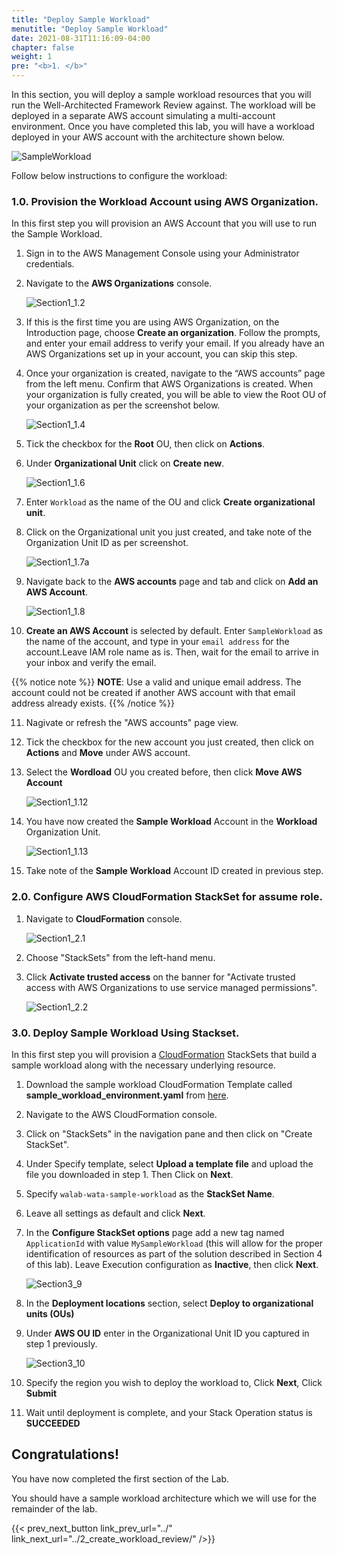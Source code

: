 ```yaml
---
title: "Deploy Sample Workload"
menutitle: "Deploy Sample Workload"
date: 2021-08-31T11:16:09-04:00
chapter: false
weight: 1
pre: "<b>1. </b>"
---
```



In this section, you will deploy a sample workload resources that you will run the Well-Architected Framework Review against.
The workload will be deployed in a separate AWS account simulating a multi-account environment. Once you have completed this lab, you will have a workload deployed in your AWS account with the architecture shown below.

![SampleWorkload](/watool/200_Running_WAFR_using_Trusted_Advisor_Integration/Images/section1_sample_workload_architecture_before.png)


Follow below instructions to configure the workload:

### 1.0. Provision the Workload Account using AWS Organization.

In this first step you will provision an AWS Account that you will use to run the Sample Workload.

1. Sign in to the AWS Management Console using your Administrator credentials.
2. Navigate to the **AWS Organizations** console.

    ![Section1_1.2](/watool/200_Running_WAFR_using_Trusted_Advisor_Integration/Images/section1_1.2.png)

3. If this is the first time you are using AWS Organization, on the Introduction page, choose **Create an organization**. 
   Follow the prompts, and enter your email address to verify your email. 
   If you already have an AWS Organizations set up in your account, you can skip this step.

4. Once your organization is created, navigate to the “AWS accounts” page from the left menu. Confirm that AWS Organizations is created. When your organization is fully created, you will be able to view the Root OU of your organization as per the screenshot below.

    ![Section1_1.4](/watool/200_Running_WAFR_using_Trusted_Advisor_Integration/Images/section1_1.4.png)

5. Tick the checkbox for the **Root** OU, then click on **Actions**.
6. Under **Organizational Unit** click on **Create new**.

    ![Section1_1.6](/watool/200_Running_WAFR_using_Trusted_Advisor_Integration/Images/section1_1.6.png)

7. Enter `Workload` as the name of the OU and click **Create organizational unit**.

8. Click on the Organizational unit you just created, and take note of the Organization Unit ID as per screenshot.

    ![Section1_1.7a](/watool/200_Running_WAFR_using_Trusted_Advisor_Integration/Images/section1_1.7a.png)

9. Navigate back to the **AWS accounts** page and  tab and click on **Add an AWS Account**.

    ![Section1_1.8](/watool/200_Running_WAFR_using_Trusted_Advisor_Integration/Images/section1_1.8.png)

10. **Create an AWS Account** is selected by default. Enter `SampleWorkload` as the name of the account, and type in your `email address` for the account.Leave IAM role name as is.
   Then, wait for the email to arrive in your inbox and verify the email.

{{% notice note %}}
**NOTE**: Use a valid and unique email address. The account could not be created if another AWS account with that email address already exists.
{{% /notice %}}

11. Nagivate or refresh the "AWS accounts" page view.
12. Tick the checkbox for the new account you just created, then click on **Actions** and **Move** under AWS account.
13. Select the **Wordload** OU you created before, then click **Move AWS Account**

    ![Section1_1.12](/watool/200_Running_WAFR_using_Trusted_Advisor_Integration/Images/section1_1.12.png)

14. You have now created the **Sample Workload** Account in the **Workload** Organization Unit.

    ![Section1_1.13](/watool/200_Running_WAFR_using_Trusted_Advisor_Integration/Images/section1_1.13.png)


15. Take note of the **Sample Workload** Account ID created in previous step. 

### 2.0. Configure AWS CloudFormation StackSet for assume role.

1.  Navigate to **CloudFormation** console.
    
    ![Section1_2.1](/watool/200_Running_WAFR_using_Trusted_Advisor_Integration/Images/section1_2.1.png)

2.  Choose "StackSets" from the left-hand menu.

3.  Click **Activate trusted access** on the banner for "Activate trusted access with AWS Organizations to use service managed permissions".

    ![Section1_2.2](/watool/200_Running_WAFR_using_Trusted_Advisor_Integration/Images/section1_2.2.png)

### 3.0. Deploy Sample Workload Using Stackset.

In this first step you will provision a [CloudFormation](https://aws.amazon.com/cloudformation/) StackSets that build a sample workload along with the necessary underlying resource. 

1. Download the sample workload CloudFormation Template called **sample_workload_environment.yaml** from [here](https://raw.githubusercontent.com/sssalim-aws/aws-well-architected-labs/L200_WAFR_Acceleration/static/watool/200_Running_WAFR_using_Trusted_Advisor_Integration/Code/sample_workload_environment.yaml).

2. Navigate to the AWS CloudFormation console.

3. Click on "StackSets" in the navigation pane and then click on "Create StackSet".

4. Under Specify template, select **Upload a template file** and upload the file you downloaded in step 1. Then Click on **Next**.

5. Specify `walab-wata-sample-workload` as the **StackSet Name**.

6. Leave all settings as default and click **Next**.

7. In the **Configure StackSet options** page add a new tag named ``ApplicationId`` with value ``MySampleWorkload`` (this will allow for the proper identification of resources as part of the solution described in Section 4 of this lab). Leave Execution configuration as **Inactive**, then click **Next**.

    ![Section3_9](/watool/200_Running_WAFR_using_Trusted_Advisor_Integration/Images/section3_9.png)

8. In the **Deployment locations** section, select **Deploy to organizational units (OUs)** 

9. Under **AWS OU ID** enter in the Organizational Unit ID you captured in step 1 previously.

    ![Section3_10](/watool/200_Running_WAFR_using_Trusted_Advisor_Integration/Images/section3_10.png)

10. Specify the region you wish to deploy the workload to, Click **Next**, Click **Submit**

11. Wait until deployment is complete, and your Stack Operation status is **SUCCEEDED**



## Congratulations! 

You have now completed the first section of the Lab.

You should have a sample workload architecture which we will use for the remainder of the lab.

{{< prev_next_button link_prev_url="../" link_next_url="../2_create_workload_review/" />}}
